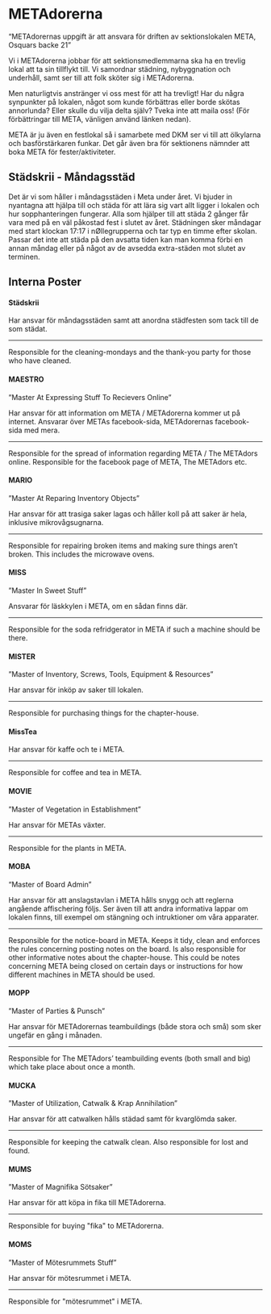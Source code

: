 # METAdorerna

“METAdorernas uppgift är att ansvara för driften av sektionslokalen META, Osquars backe 21”

Vi i METAdorerna jobbar för att sektionsmedlemmarna ska ha en trevlig lokal att ta sin tillflykt till. Vi samordnar städning, nybyggnation och underhåll, samt ser till att folk sköter sig i METAdorerna.

Men naturligtvis anstränger vi oss mest för att ha trevligt! Har du några synpunkter på lokalen, något som kunde förbättras eller borde skötas annorlunda? Eller skulle du vilja delta själv? Tveka inte att maila oss! (För förbättringar till META, vänligen använd länken nedan).

META är ju även en festlokal så i samarbete med DKM ser vi till att ölkylarna och basförstärkaren funkar. Det går även bra för sektionens nämnder att boka META för fester/aktiviteter.

## Städskrii - Måndagsstäd

Det är vi som håller i måndagsstäden i Meta under året. Vi bjuder in nyantagna att hjälpa till och städa för att lära sig vart allt ligger i lokalen och hur sopphanteringen fungerar. Alla som hjälper till att städa 2 gånger får vara med på en väl påkostad fest i slutet av året. Städningen sker måndagar med start klockan 17:17 i nØllegrupperna och tar typ en timme efter skolan. Passar det inte att städa på den avsatta tiden kan man komma förbi en annan måndag eller på något av de avsedda extra-städen mot slutet av terminen.

## Interna Poster

#### Städskrii 

Har ansvar för måndagsstäden samt att anordna städfesten som tack till de som städat.

---

Responsible for the cleaning-mondays and the thank-you party for those who have cleaned.

#### MAESTRO

”Master At Expressing Stuff To Recievers Online”

Har ansvar för att information om META / METAdorerna kommer ut på internet. Ansvarar över METAs facebook-sida, METAdorernas facebook-sida med mera.

---

Responsible for the spread of information regarding META / The METAdors online. Responsible for the facebook page of META, The METAdors etc.

#### MARIO

”Master At Reparing Inventory Objects”

Har ansvar för att trasiga saker lagas och håller koll på att saker är hela, inklusive mikrovågsugnarna.

---

Responsible for repairing broken items and making sure things aren’t broken. This includes the microwave ovens.

#### MISS

”Master In Sweet Stuff”

Ansvarar för läskkylen i META, om en sådan finns där.

---

Responsible for the soda refridgerator in META if such a machine should be there.

#### MISTER

”Master of Inventory, Screws, Tools, Equipment & Resources”

Har ansvar för inköp av saker till lokalen.

---

Responsible for purchasing things for the chapter-house.


#### MissTea

Har ansvar för kaffe och te i META.

---

Responsible for coffee and tea in META.


#### MOVIE

”Master of Vegetation in Establishment”

Har ansvar för METAs växter.

---

Responsible for the plants in META.


#### MOBA

“Master of Board Admin”

Har ansvar för att anslagstavlan i META hålls snygg och att reglerna angående affischering följs. Ser även till att andra informativa lappar om lokalen finns, till exempel om stängning och intruktioner om våra apparater.

---

Responsible for the notice-board in META. Keeps it tidy, clean and enforces the rules concerning posting notes on the board. Is also responsible for other informative notes about the chapter-house. This could be notes concerning META being closed on certain days or instructions for how different machines in META should be used.

#### MOPP

”Master of Parties & Punsch”

Har ansvar för METAdorernas teambuildings (både stora och små) som sker ungefär en gång i månaden.

---

Responsible for The METAdors’ teambuilding events (both small and big) which take place about once a month.

#### MUCKA

”Master of Utilization, Catwalk & Krap Annihilation”

Har ansvar för att catwalken hålls städad samt för kvarglömda saker.

---

Responsible for keeping the catwalk clean. Also responsible for lost and found.

#### MUMS
”Master of Magnifika Sötsaker”

Har ansvar för att köpa in fika till METAdorerna.

---

Responsible for buying "fika" to METAdorerna.

#### MOMS
”Master of Mötesrummets Stuff”

Har ansvar för mötesrummet i META.

---

Responsible for "mötesrummet" i META. 
